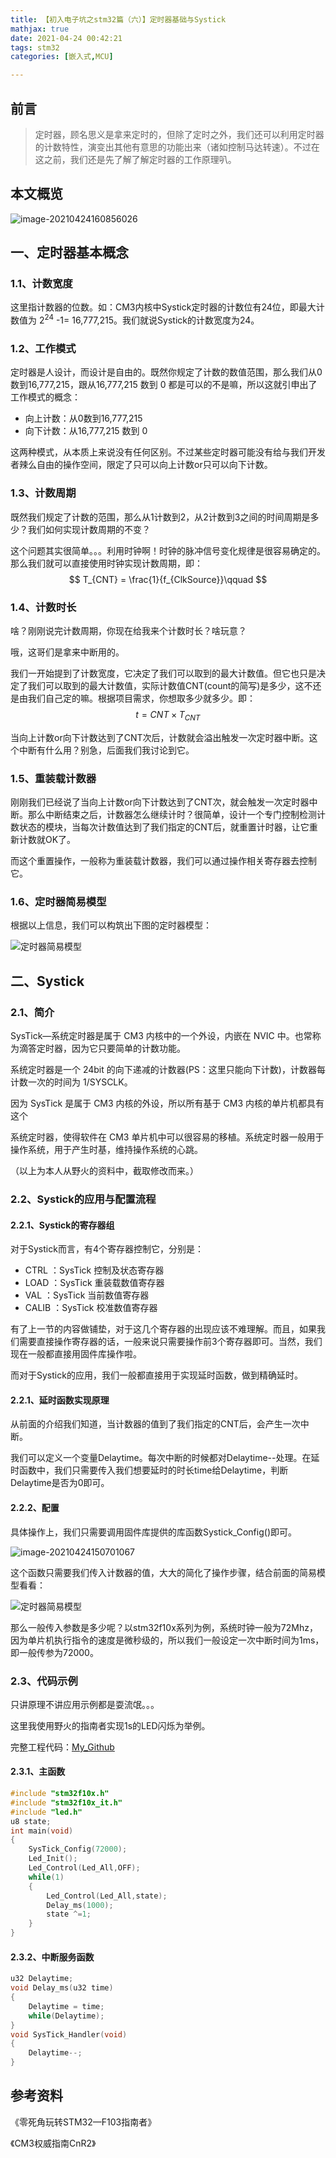 ```yaml
---
title: 【初入电子坑之stm32篇（六）】定时器基础与Systick
mathjax: true
date: 2021-04-24 00:42:21
tags: stm32
categories: [嵌入式,MCU]

---
```


## 前言

> 定时器，顾名思义是拿来定时的，但除了定时之外，我们还可以利用定时器的计数特性，演变出其他有意思的功能出来（诸如控制马达转速）。不过在这之前，我们还是先了解了解定时器的工作原理叭。

<!--more-->

## 本文概览

![image-20210424160856026](https://photos-1302100213.cos.ap-guangzhou.myqcloud.com/imgs/Blog/image-20210424160856026.png)

## 一、定时器基本概念

### 1.1、计数宽度

这里指计数器的位数。如：CM3内核中Systick定时器的计数位有24位，即最大计数值为 2<sup>24</sup> -1= 16,777,215。我们就说Systick的计数宽度为24。

### 1.2、工作模式

定时器是人设计，而设计是自由的。既然你规定了计数的数值范围，那么我们从0数到16,777,215，跟从16,777,215 数到 0 都是可以的不是嘛，所以这就引申出了工作模式的概念：

- 向上计数：从0数到16,777,215
- 向下计数：从16,777,215 数到 0 

这两种模式，从本质上来说没有任何区别。不过某些定时器可能没有给与我们开发者辣么自由的操作空间，限定了只可以向上计数or只可以向下计数。

### 1.3、计数周期

既然我们规定了计数的范围，那么从1计数到2，从2计数到3之间的时间周期是多少？我们如何实现计数周期的不变？

这个问题其实很简单。。。利用时钟啊！时钟的脉冲信号变化规律是很容易确定的。那么我们就可以直接使用时钟实现计数周期，即：
$$
T_{CNT} =  \frac{1}{f_{ClkSource}}\qquad
$$

### 1.4、计数时长

啥？刚刚说完计数周期，你现在给我来个计数时长？啥玩意？

哦，这哥们是拿来中断用的。

我们一开始提到了计数宽度，它决定了我们可以取到的最大计数值。但它也只是决定了我们可以取到的最大计数值，实际计数值CNT(count的简写)是多少，这不还是由我们自己定的嘛。根据项目需求，你想取多少就多少。即：
$$
t = CNT ×T_{CNT}
$$


当向上计数or向下计数达到了CNT次后，计数就会溢出触发一次定时器中断。这个中断有什么用？别急，后面我们我讨论到它。

### 1.5、重装载计数器

刚刚我们已经说了当向上计数or向下计数达到了CNT次，就会触发一次定时器中断。那么中断结束之后，计数器怎么继续计时？很简单，设计一个专门控制检测计数状态的模块，当每次计数值达到了我们指定的CNT后，就重置计时器，让它重新计数就OK了。

而这个重置操作，一般称为重装载计数器，我们可以通过操作相关寄存器去控制它。

### 1.6、定时器简易模型

根据以上信息，我们可以构筑出下图的定时器模型：

![定时器简易模型](https://photos-1302100213.cos.ap-guangzhou.myqcloud.com/imgs/Blog/%E6%9C%AA%E5%91%BD%E5%90%8D%E6%96%87%E4%BB%B6%20(1).jpg)

## 二、Systick

### 2.1、简介

SysTick—系统定时器是属于 CM3 内核中的一个外设，内嵌在 NVIC 中。也常称为滴答定时器，因为它只要简单的计数功能。

系统定时器是一个 24bit 的向下递减的计数器(PS：这里只能向下计数)，计数器每计数一次的时间为 1/SYSCLK。

因为 SysTick 是属于 CM3 内核的外设，所以所有基于 CM3 内核的单片机都具有这个

系统定时器，使得软件在 CM3 单片机中可以很容易的移植。系统定时器一般用于操作系统，用于产生时基，维持操作系统的心跳。

（以上为本人从野火的资料中，截取修改而来。）

### 2.2、Systick的应用与配置流程

#### 2.2.1、Systick的寄存器组

对于Systick而言，有4个寄存器控制它，分别是：

- CTRL  ：SysTick 控制及状态寄存器
- LOAD ：SysTick 重装载数值寄存器
- VAL    ：SysTick 当前数值寄存器
- CALIB ：SysTick 校准数值寄存器

有了上一节的内容做铺垫，对于这几个寄存器的出现应该不难理解。而且，如果我们需要直接操作寄存器的话，一般来说只需要操作前3个寄存器即可。当然，我们现在一般都直接用固件库操作啦。

而对于Systick的应用，我们一般都直接用于实现延时函数，做到精确延时。

#### 2.2.1、延时函数实现原理

从前面的介绍我们知道，当计数器的值到了我们指定的CNT后，会产生一次中断。

我们可以定义一个变量Delaytime。每次中断的时候都对Delaytime--处理。在延时函数中，我们只需要传入我们想要延时的时长time给Delaytime，判断Delaytime是否为0即可。

#### 2.2.2、配置

具体操作上，我们只需要调用固件库提供的库函数Systick_Config()即可。

![image-20210424150701067](https://photos-1302100213.cos.ap-guangzhou.myqcloud.com/imgs/Blog/image-20210424150701067.png)

这个函数只需要我们传入计数器的值，大大的简化了操作步骤，结合前面的简易模型看看：

![定时器简易模型](https://photos-1302100213.cos.ap-guangzhou.myqcloud.com/imgs/Blog/%E6%9C%AA%E5%91%BD%E5%90%8D%E6%96%87%E4%BB%B6%20(1).jpg)

那么一般传入参数是多少呢？以stm32f10x系列为例，系统时钟一般为72Mhz，因为单片机执行指令的速度是微秒级的，所以我们一般设定一次中断时间为1ms，即一般传参为72000。

### 2.3、代码示例

只讲原理不讲应用示例都是耍流氓。。。

这里我使用野火的指南者实现1s的LED闪烁为举例。

完整工程代码：[My_Github](https://github.com/yifeianyi/Study-Record)

#### 2.3.1、主函数

~~~c
#include "stm32f10x.h"
#include "stm32f10x_it.h"
#include "led.h"
u8 state;
int main(void)
{
	SysTick_Config(72000);
	Led_Init();
	Led_Control(Led_All,OFF);
	while(1)
	{
        Led_Control(Led_All,state);
		Delay_ms(1000);
		state ^=1;
	}
}
~~~

#### 2.3.2、中断服务函数

```c
u32 Delaytime;
void Delay_ms(u32 time)
{
	Delaytime = time;
	while(Delaytime);
}
void SysTick_Handler(void)
{
	Delaytime--;
}
```



## 参考资料

《零死角玩转STM32—F103指南者》

《CM3权威指南CnR2》